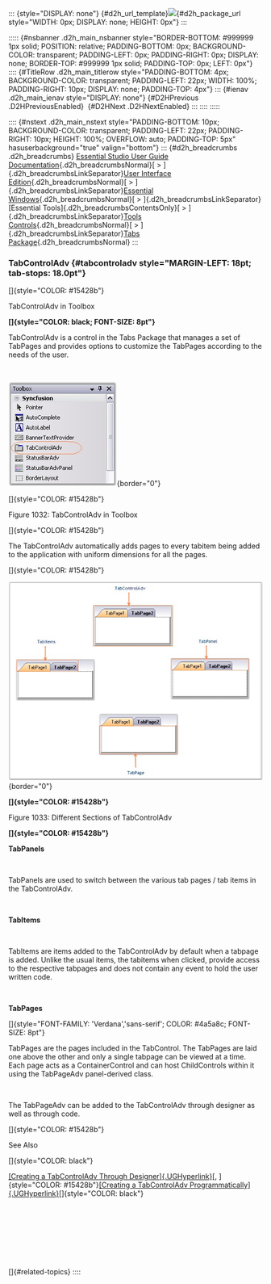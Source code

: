 ::: {style="DISPLAY: none"}
[](ms-xhelp:///?Id=d2h_url_template){#d2h_url_template}![](!package_url!){#d2h_package_url style="WIDTH: 0px; DISPLAY: none; HEIGHT: 0px"}
:::

::::: {#nsbanner .d2h_main_nsbanner style="BORDER-BOTTOM: #999999 1px solid; POSITION: relative; PADDING-BOTTOM: 0px; BACKGROUND-COLOR: transparent; PADDING-LEFT: 0px; PADDING-RIGHT: 0px; DISPLAY: none; BORDER-TOP: #999999 1px solid; PADDING-TOP: 0px; LEFT: 0px"}
:::: {#TitleRow .d2h_main_titlerow style="PADDING-BOTTOM: 4px; BACKGROUND-COLOR: transparent; PADDING-LEFT: 22px; WIDTH: 100%; PADDING-RIGHT: 10px; DISPLAY: none; PADDING-TOP: 4px"}
::: {#ienav .d2h_main_ienav style="DISPLAY: none"}
[](ms-xhelp:///?Id=3be4a5be-8bd3-4609-95d7-001d7c4d2376){#D2HPrevious .D2HPreviousEnabled}  [](ms-xhelp:///?Id=85e5f6e6-4ae1-49b9-8796-c7fa157017e0){#D2HNext .D2HNextEnabled}
:::
::::
:::::

:::: {#nstext .d2h_main_nstext style="PADDING-BOTTOM: 10px; BACKGROUND-COLOR: transparent; PADDING-LEFT: 22px; PADDING-RIGHT: 10px; HEIGHT: 100%; OVERFLOW: auto; PADDING-TOP: 5px" hasuserbackground="true" valign="bottom"}
::: {#d2h_breadcrumbs .d2h_breadcrumbs}
[Essential Studio User Guide Documentation](ms-xhelp:///?Id=12457748-09e3-4d74-a240-8e049cedf030){.d2h_breadcrumbsNormal}[ \> ]{.d2h_breadcrumbsLinkSeparator}[User Interface Edition](ms-xhelp:///?Id=c29296b7-531c-413b-a0ec-488ca1f7f669){.d2h_breadcrumbsNormal}[ \> ]{.d2h_breadcrumbsLinkSeparator}[Essential Windows](ms-xhelp:///?Id=e60759d8-47a4-4570-9d7a-16a68d63f2ea){.d2h_breadcrumbsNormal}[ \> ]{.d2h_breadcrumbsLinkSeparator}[Essential Tools]{.d2h_breadcrumbsContentsOnly}[ \> ]{.d2h_breadcrumbsLinkSeparator}[Tools Controls](ms-xhelp:///?Id=13c3c4f4-9d16-4b69-93f2-7e98eec67452){.d2h_breadcrumbsNormal}[ \> ]{.d2h_breadcrumbsLinkSeparator}[Tabs Package](ms-xhelp:///?Id=204c37ee-142c-46ef-a1a3-7fdf214b25f9){.d2h_breadcrumbsNormal}
:::

### TabControlAdv {#tabcontroladv style="MARGIN-LEFT: 18pt; tab-stops: 18.0pt"}

[]{style="COLOR: #15428b"} 

TabControlAdv in Toolbox

**[]{style="COLOR: black; FONT-SIZE: 8pt"}** 

TabControlAdv is a control in the Tabs Package that manages a set of TabPages and provides options to customize the TabPages according to the needs of the user.

     

![](ImagesExt/image76_1012.jpg){border="0"}

[]{style="COLOR: #15428b"} 

Figure 1032: TabControlAdv in Toolbox

[]{style="COLOR: #15428b"} 

The TabControlAdv automatically adds pages to every tabitem being added to the application with uniform dimensions for all the pages.

[]{style="COLOR: #15428b"} 

![](ImagesExt/image76_1013.jpg){border="0"}

**[]{style="COLOR: #15428b"}** 

Figure 1033: Different Sections of TabControlAdv

**[]{style="COLOR: #15428b"}** 

**TabPanels**

 

TabPanels are used to switch between the various tab pages / tab items in the TabControlAdv.

 

**TabItems**

 

TabItems are items added to the TabControlAdv by default when a tabpage is added. Unlike the usual items, the tabitems when clicked, provide access to the respective tabpages and does not contain any event to hold the user written code.

 

**TabPages**

[]{style="FONT-FAMILY: 'Verdana','sans-serif'; COLOR: #4a5a8c; FONT-SIZE: 8pt"} 

TabPages are the pages included in the TabControl. The TabPages are laid one above the other and only a single tabpage can be viewed at a time. Each page acts as a ContainerControl and can host ChildControls within it using the TabPageAdv panel-derived class.

 

The TabPageAdv can be added to the TabControlAdv through designer as well as through code.

[]{style="COLOR: #15428b"} 

See Also

[]{style="COLOR: black"} 

[[Creating a TabControlAdv Through Designer]{.UGHyperlink}](../../../../../../../../Documents%20and%20Settings/sylviap/Desktop/Tools%20-%20Part%202.docx#_Through_Designer_5)[, ]{style="COLOR: #15428b"}[[Creating a TabControlAdv Programmatically]{.UGHyperlink}](../../../../../../../../Documents%20and%20Settings/sylviap/Desktop/Tools%20-%20Part%202.docx#_Through_Code_5)[]{style="COLOR: black"}

 

 

 

 

[]{#related-topics}
::::
